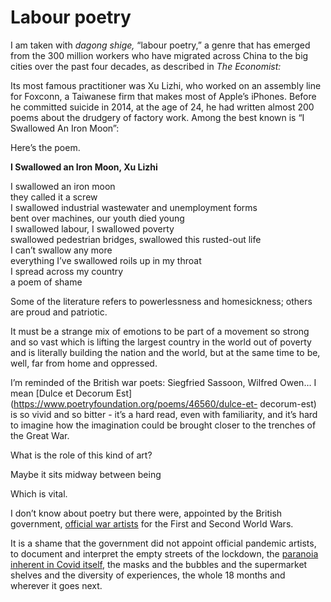 # Labour poetry

I am taken with _dagong shige,_ “labour poetry,” a genre that has emerged from
the 300 million workers who have migrated across China to the big cities over
the past four decades, as described in _The Economist:_

Its most famous practitioner was Xu Lizhi, who worked on an assembly line for
Foxconn, a Taiwanese firm that makes most of Apple’s iPhones. Before he
committed suicide in 2014, at the age of 24, he had written almost 200 poems
about the drudgery of factory work. Among the best known is “I Swallowed An
Iron Moon”:

Here’s the poem.

**I Swallowed an Iron Moon, Xu Lizhi**

I swallowed an iron moon  
they called it a screw  
I swallowed industrial wastewater and unemployment forms  
bent over machines, our youth died young  
I swallowed labour, I swallowed poverty  
swallowed pedestrian bridges, swallowed this rusted-out life  
I can’t swallow any more  
everything I’ve swallowed roils up in my throat  
I spread across my country  
a poem of shame

Some of the literature refers to powerlessness and homesickness; others are
proud and patriotic.

It must be a strange mix of emotions to be part of a movement so strong and so
vast which is lifting the largest country in the world out of poverty and is
literally building the nation and the world, but at the same time to be, well,
far from home and oppressed.

I’m reminded of the British war poets: Siegfried Sassoon, Wilfred Owen… I mean
[Dulce et Decorum Est](https://www.poetryfoundation.org/poems/46560/dulce-et-
decorum-est) is so vivid and so bitter - it’s a hard read, even with
familiarity, and it’s hard to imagine how the imagination could be brought
closer to the trenches of the Great War.

What is the role of this kind of art?

Maybe it sits midway between being

Which is vital.

I don’t know about poetry but there were, appointed by the British government,
[official war
artists](https://en.wikipedia.org/wiki/British_official_war_artists) for the
First and Second World Wars.

It is a shame that the government did not appoint official pandemic artists,
to document and interpret the empty streets of the lockdown, the [paranoia
inherent in Covid itself](/home/2021/08/06/paranoia), the masks and the
bubbles and the supermarket shelves and the diversity of experiences, the
whole 18 months and wherever it goes next.
